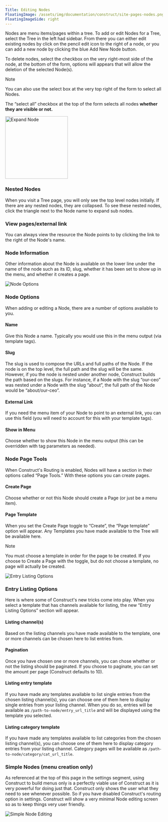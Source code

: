 ```yaml
---
Title: Editing Nodes
FloatingImage: /assets/img/documentation/construct/site-pages-nodes.png
FloatingImageSide: right
---
```


Nodes are menu items/pages within a tree. To add or edit Nodes for a Tree, select the Tree in the left had sidebar. From there you can either edit existing nodes by click on the pencil edit icon to the right of a node, or you can add a new node by clicking the blue Add New Node button.

To delete nodes, select the checkbox on the very right-most side of the node, at the bottom of the form, options will appears that will allow the deletion of the selected Node(s).

<div class="content-blocks__note">
	<div class="content-blocks__note-title">Note</div>
	<p>You can also use the select box at the very top right of the form to select all Nodes.</p>
	<p>The “select all” checkbox at the top of the form selects all nodes <strong>whether they are visible or not.</strong></p>
</div>

<div class="content-blocks__image content-blocks__image--right-thumbnail">
	<img src="/assets/img/documentation/construct/expand-node-mag.png" width="200" alt="Expand Node" class="content-blocks__image-thumb-img">
</div>

### Nested Nodes

When you visit a Tree page, you will only see the top level nodes initially. If there are any nested nodes, they are collapsed. To see these nested nodes, click the triangle next to the Node name to expand sub nodes.

### View pages/external link

You can always view the resource the Node points to by clicking the link to the right of the Node's name.

### Node Information

Other information about the Node is available on the lower line under the name of the node such as its ID, slug, whether it has been set to show up in the menu, and whether it creates a page.

<div class="content-blocks__image content-blocks__image--right-thumbnail">
	<img src="/assets/img/documentation/construct/node-options.png" alt="Node Options" class="content-blocks__image-thumb-img">
</div>

### Node Options

When adding or editing a Node, there are a number of options available to you.

#### Name

Give this Node a name. Typically you would use this in the menu output (via template tags).

#### Slug

The slug is used to compose the URLs and full paths of the Node. If the node is on the top level, the full path and the slug will be the same. However, if you the node is nested under another node, Construct builds the path based on the slugs. For instance, if a Node with the slug “our-ceo” was nested under a Node with the slug “about”, the full path of the Node would be “about/our-ceo”.

#### External Link

If you need the menu item of your Node to point to an external link, you can use this field (you will need to account for this with your template tags).

#### Show in Menu

Choose whether to show this Node in the menu output (this can be overridden with tag parameters as needed).

### Node Page Tools

When Construct's Routing is enabled, Nodes will have a section in their options called “Page Tools.” With these options you can create pages.

#### Create Page

Choose whether or not this Node should create a Page (or just be a menu item).

#### Page Template

When you set the Create Page toggle to “Create”, the “Page template” option will appear. Any Templates you have made available to the Tree will be available here.

<div class="content-blocks__note">
	<div class="content-blocks__note-title">Note</div>
	<p>You must choose a template in order for the page to be created. If you choose to Create a Page with the toggle, but do not choose a template, no page will actually be created.</p>
</div>

<div class="content-blocks__image content-blocks__image--right-thumbnail">
	<img src="/assets/img/documentation/construct/entry-listing-options.png" alt="Entry Listing Options" class="content-blocks__image-thumb-img">
</div>

### Entry Listing Options

Here is where some of Construct's new tricks come into play. When you select a template that has channels available for listing, the new “Entry Listing Options” section will appear.

#### Listing channel(s)

Based on the listing channels you have made available to the template, one or more channels can be chosen here to list entries from.

#### Pagination

Once you have chosen one or more channels, you can chose whether or not the listing should be paginated. If you choose to paginate, you can set the amount per page (Construct defaults to 10).

#### Listing entry template

If you have made any templates available to list single entries from the chosen listing channel(s), you can choose one of them here to display single entries from your listing channel. When you do so, entries will be available as `/path-to-node/entry_url_title` and will be displayed using the template you selected.

#### Listing category template

If you have made any templates available to list categories from the chosen listing channel(s), you can choose one of them here to display category entries from your listing channel. Category pages will be available as `/path-to-node/category/cat_url_title`.

### Simple Nodes (menu creation only)

As referenced at the top of this page in the settings segment, using Construct to build menus only is a perfectly viable use of Construct as it is very powerful for doing just that. Construct only shows the user what they need to see whenever possible. So if you have disabled Construct's routing option in settings. Construct will show a very minimal Node editing screen so as to keep things very user friendly.

![Simple Node Editing](/assets/img/documentation/construct/node-simple.png)
